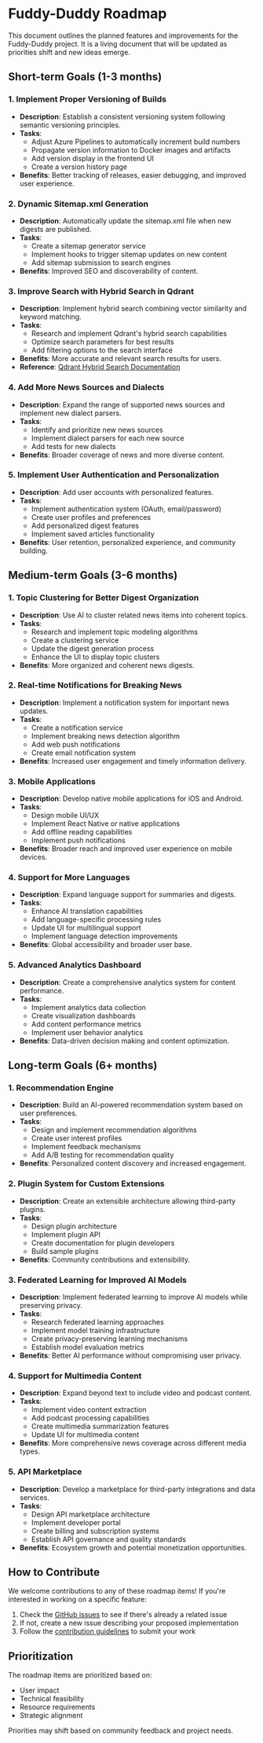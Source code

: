 # Fuddy-Duddy Roadmap

This document outlines the planned features and improvements for the Fuddy-Duddy project. It is a living document that will be updated as priorities shift and new ideas emerge.

## Short-term Goals (1-3 months)

### 1. Implement Proper Versioning of Builds
- **Description**: Establish a consistent versioning system following semantic versioning principles.
- **Tasks**:
  - Adjust Azure Pipelines to automatically increment build numbers
  - Propagate version information to Docker images and artifacts
  - Add version display in the frontend UI
  - Create a version history page
- **Benefits**: Better tracking of releases, easier debugging, and improved user experience.

### 2. Dynamic Sitemap.xml Generation
- **Description**: Automatically update the sitemap.xml file when new digests are published.
- **Tasks**:
  - Create a sitemap generator service
  - Implement hooks to trigger sitemap updates on new content
  - Add sitemap submission to search engines
- **Benefits**: Improved SEO and discoverability of content.

### 3. Improve Search with Hybrid Search in Qdrant
- **Description**: Implement hybrid search combining vector similarity and keyword matching.
- **Tasks**:
  - Research and implement Qdrant's hybrid search capabilities
  - Optimize search parameters for best results
  - Add filtering options to the search interface
- **Benefits**: More accurate and relevant search results for users.
- **Reference**: [Qdrant Hybrid Search Documentation](https://qdrant.tech/documentation/beginner-tutorials/hybrid-search-fastembed/)

### 4. Add More News Sources and Dialects
- **Description**: Expand the range of supported news sources and implement new dialect parsers.
- **Tasks**:
  - Identify and prioritize new news sources
  - Implement dialect parsers for each new source
  - Add tests for new dialects
- **Benefits**: Broader coverage of news and more diverse content.

### 5. Implement User Authentication and Personalization
- **Description**: Add user accounts with personalized features.
- **Tasks**:
  - Implement authentication system (OAuth, email/password)
  - Create user profiles and preferences
  - Add personalized digest features
  - Implement saved articles functionality
- **Benefits**: User retention, personalized experience, and community building.

## Medium-term Goals (3-6 months)

### 1. Topic Clustering for Better Digest Organization
- **Description**: Use AI to cluster related news items into coherent topics.
- **Tasks**:
  - Research and implement topic modeling algorithms
  - Create a clustering service
  - Update the digest generation process
  - Enhance the UI to display topic clusters
- **Benefits**: More organized and coherent news digests.

### 2. Real-time Notifications for Breaking News
- **Description**: Implement a notification system for important news updates.
- **Tasks**:
  - Create a notification service
  - Implement breaking news detection algorithm
  - Add web push notifications
  - Create email notification system
- **Benefits**: Increased user engagement and timely information delivery.

### 3. Mobile Applications
- **Description**: Develop native mobile applications for iOS and Android.
- **Tasks**:
  - Design mobile UI/UX
  - Implement React Native or native applications
  - Add offline reading capabilities
  - Implement push notifications
- **Benefits**: Broader reach and improved user experience on mobile devices.

### 4. Support for More Languages
- **Description**: Expand language support for summaries and digests.
- **Tasks**:
  - Enhance AI translation capabilities
  - Add language-specific processing rules
  - Update UI for multilingual support
  - Implement language detection improvements
- **Benefits**: Global accessibility and broader user base.

### 5. Advanced Analytics Dashboard
- **Description**: Create a comprehensive analytics system for content performance.
- **Tasks**:
  - Implement analytics data collection
  - Create visualization dashboards
  - Add content performance metrics
  - Implement user behavior analytics
- **Benefits**: Data-driven decision making and content optimization.

## Long-term Goals (6+ months)

### 1. Recommendation Engine
- **Description**: Build an AI-powered recommendation system based on user preferences.
- **Tasks**:
  - Design and implement recommendation algorithms
  - Create user interest profiles
  - Implement feedback mechanisms
  - Add A/B testing for recommendation quality
- **Benefits**: Personalized content discovery and increased engagement.

### 2. Plugin System for Custom Extensions
- **Description**: Create an extensible architecture allowing third-party plugins.
- **Tasks**:
  - Design plugin architecture
  - Implement plugin API
  - Create documentation for plugin developers
  - Build sample plugins
- **Benefits**: Community contributions and extensibility.

### 3. Federated Learning for Improved AI Models
- **Description**: Implement federated learning to improve AI models while preserving privacy.
- **Tasks**:
  - Research federated learning approaches
  - Implement model training infrastructure
  - Create privacy-preserving learning mechanisms
  - Establish model evaluation metrics
- **Benefits**: Better AI performance without compromising user privacy.

### 4. Support for Multimedia Content
- **Description**: Expand beyond text to include video and podcast content.
- **Tasks**:
  - Implement video content extraction
  - Add podcast processing capabilities
  - Create multimedia summarization features
  - Update UI for multimedia content
- **Benefits**: More comprehensive news coverage across different media types.

### 5. API Marketplace
- **Description**: Develop a marketplace for third-party integrations and data services.
- **Tasks**:
  - Design API marketplace architecture
  - Implement developer portal
  - Create billing and subscription systems
  - Establish API governance and quality standards
- **Benefits**: Ecosystem growth and potential monetization opportunities.

## How to Contribute

We welcome contributions to any of these roadmap items! If you're interested in working on a specific feature:

1. Check the [GitHub issues](https://github.com/anurmatov/fuddy-duddy/issues) to see if there's already a related issue
2. If not, create a new issue describing your proposed implementation
3. Follow the [contribution guidelines](CONTRIBUTING.md) to submit your work

## Prioritization

The roadmap items are prioritized based on:
- User impact
- Technical feasibility
- Resource requirements
- Strategic alignment

Priorities may shift based on community feedback and project needs. 